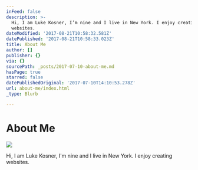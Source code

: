 ```yaml
---
inFeed: false
description: >-
  Hi, I am Luke Kosner, I’m nine and I live in New York. I enjoy creating
  websites.
dateModified: '2017-08-21T10:58:32.581Z'
datePublished: '2017-08-21T10:58:33.023Z'
title: About Me
author: []
publisher: {}
via: {}
sourcePath: _posts/2017-07-10-about-me.md
hasPage: true
starred: false
datePublishedOriginal: '2017-07-10T14:10:53.278Z'
url: about-me/index.html
_type: Blurb

---
```

# About Me
![](https://the-grid-user-content.s3-us-west-2.amazonaws.com/07f46482-f985-4c0e-a1a4-5bc221392fb7.jpg)

Hi, I am Luke Kosner, I'm nine and I live in New York. I enjoy creating websites.